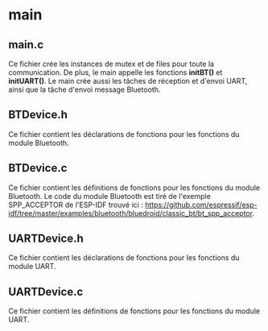 # main
## main.c
Ce fichier crée les instances de mutex et de files pour toute la communication. De plus, le main appelle les fonctions **initBT()** et **initUART()**. Le main crée aussi les tâches de réception et d'envoi UART, ainsi que la tâche d'envoi message Bluetooth.

## BTDevice.h
Ce fichier contient les déclarations de fonctions pour les fonctions du module Bluetooth.

## BTDevice.c
Ce fichier contient les définitions de fonctions pour les fonctions du module Bluetooth.
Le code du module Bluetooth est tiré de l'exemple SPP_ACCEPTOR de l'ESP-IDF trouvé ici : https://github.com/espressif/esp-idf/tree/master/examples/bluetooth/bluedroid/classic_bt/bt_spp_acceptor. 

## UARTDevice.h
Ce fichier contient les déclarations de fonctions pour les fonctions du module UART.

## UARTDevice.c
Ce fichier contient les définitions de fonctions pour les fonctions du module UART.
